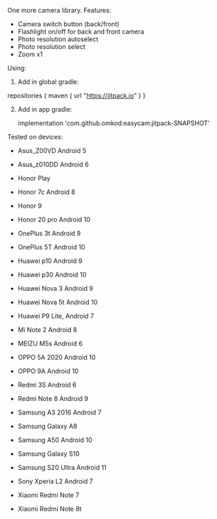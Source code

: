 One more camera library. Features:

* Camera switch button (back/front)
* Flashlight on/off for back and front camera
* Photo resolution autoselect
* Photo resolution select
* Zoom x1

Using:

1. Add in global gradle:

repositories {
        maven { url "https://jitpack.io" }
}

2. Add in app gradle:

    implementation 'com.github.omkod:easycam:jitpack-SNAPSHOT'



Tested on devices:

* Asus_Z00VD Android 5
* Asus_z010DD Android 6

* Honor Play
* Honor 7c Android 8
* Honor 9
* Honor 20 pro Android 10

* OnePlus 3t Android 9
* OnePlus 5T Android 10

* Huawei p10 Android 9
* Huawei p30 Android 10
* Huawei Nova 3 Android 9
* Huawei Nova 5t Android 10
* Huawei P9 Lite, Android 7

* Mi Note 2 Android 8
* MEIZU M5s Android 6

* OPPO 5A 2020 Android 10
* OPPO 9A Android 10

* Redmi 3S Android 6
* Redmi Note 8 Android 9 

* Samsung A3 2016 Android 7
* Samsung Galaxy A8
* Samsung A50 Android 10 
* Samsung Galaxy S10
* Samsung S20 Ultra Android 11

* Sony Xperia L2 Android 7

* Xiaomi Redmi Note 7
* Xiaomi Redmi Note 8t
